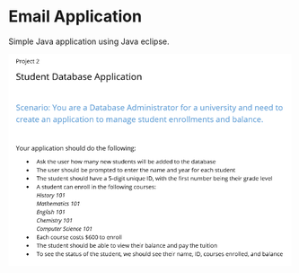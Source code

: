 # Email Application
Simple Java application using Java eclipse.


![GitHub Logo](./description.PNG)
